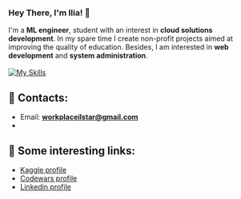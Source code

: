 ### Hey There, I'm Ilia! 👋
I'm a **ML engineer**, student with an interest in **cloud solutions development**. 
In my spare time I create non-profit projects aimed at improving the quality of education. Besides, I am interested in **web development** and **system administration**.
<br><br>[![My Skills](https://skillicons.dev/icons?i=aws,docker,firebase,postgres,tensorflow)](#)</br>


## 💬 Contacts:
  - Email: **workplaceilstar@gmail.com**
  - 

## 💬 Some interesting links:
  - [Kaggle profile](https://www.kaggle.com/h3xi404)
  - [Codewars profile](https://www.codewars.com/users/h3xi)
  - [Linkedin profile](https://www.linkedin.com/in/h3xi/)

